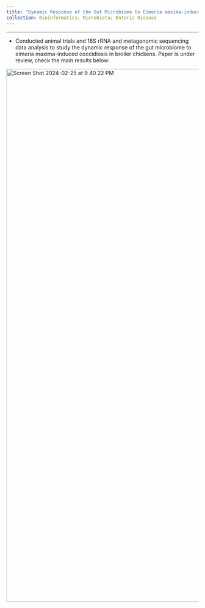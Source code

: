 ```yaml
---
title: "Dynamic Response of the Gut Microbiome to Eimeria maxima-induced Coccidiosis in Broiler Chickens"
collection: Bioinformatics; Microbiota; Enteric Disease
---
```


***

* Conducted animal trials and 16S rRNA and metagenomic sequencing data analysis to study the dynamic response of the gut microbiome to eimeria maxima-induced coccidiosis in broiler chickens. Paper is under review, check the main results below:
<img width="1397" alt="Screen Shot 2024-02-25 at 9 40 22 PM" src="https://github.com/jingliu92/jingliu.github.io/assets/100873921/665081c8-740e-41d3-8a04-5ef71331155d">


